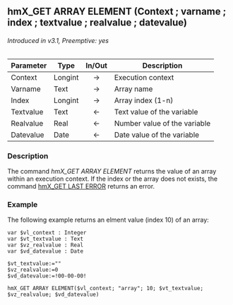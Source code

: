 ## hmX_GET ARRAY ELEMENT (Context ; varname ; index ; textvalue ; realvalue ; datevalue)
###### Introduced in v3.1, Preemptive: yes

|Parameter|Type|In/Out|Description
|---|---|:---:|---
|Context|Longint|→|Execution context
|Varname|Text|→|Array name
|Index|Longint|→|Array index (1-n)
|Textvalue|Text|←|Text value of the variable
|Realvalue|Real|←|Number value of the variable
|Datevalue|Date|←|Date value of the variable

### Description
The command *hmX_GET ARRAY ELEMENT* returns the value of an array within an execution context.
If the index or the array does not exists, the command [hmX_GET LAST ERROR](hmX_GetLastError.md) returns an error.

### Example
The following example returns an elment value (index 10) of an array:

```4d
var $vl_context : Integer
var $vt_textvalue : Text
var $vz_realvalue : Real
var $vd_datevalue : Date

$vt_textvalue:=""
$vz_realvalue:=0
$vd_datevalue:=!00-00-00!

hmX_GET ARRAY ELEMENT($vl_context; "array"; 10; $vt_textvalue; $vz_realvalue; $vd_datevalue)
```
